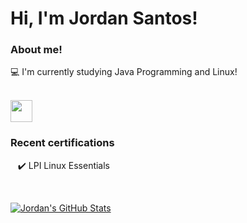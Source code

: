 # Hi, I'm Jordan Santos!



### About me!

:computer: I'm currently studying Java Programming and Linux!

</br>

<a href="https://www.linkedin.com/in/jordanjsantos/">
    <img src="https://cdn.jsdelivr.net/npm/simple-icons@3.0.1/icons/linkedin.svg" height="35" width="35" />
</a>

### Recent certifications

&nbsp;&nbsp;&nbsp;:heavy_check_mark: LPI Linux Essentials

</br>

[![Jordan's GitHub Stats](https://github-readme-stats.vercel.app/api?username=jordanjsantos&show_icons-true)](https://github.com/jordanjsantos/jordanjsantos)







